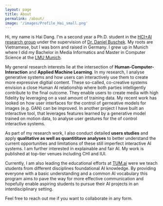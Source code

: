 ```yaml
---
layout: page
title: About
permalink: /about/
image: '/images/Profile_Hai_small.png'
---
```


Hi, my name is Hai Dang. I'm a second year a Ph.D. student in the <a href="https://www.hciai.uni-bayreuth.de/en/index.html">HCI+AI research group</a> under the supervision of <a href="www.daniel-buschek.de">Dr. Daniel Buschek</a>. My roots are Vietnamese, but I was born and raised in Germany. I grew up in Munich where I did my Bachelor in Media Informatics and Master in Computer Science at the <a href="www.uni-muenchen.de">LMU Munich</a>.

My general research interests lie at the intersection of **Human-Computer-Interaction** and **Applied Machine Learning**. In my research, I analyse generative systems and how users can interactively use them to create more expressive digitial content. These so-called, co-creative systems envision a close Human AI relationship where both parties intelligently contribute to the final outcome. They enable users to create media with high fidelity by leveraging on a vast amount of training data. My recent work has looked on how user interfaces for the control of gerneative models for images (e.g. GAN) can be improved. In another project I have built an interactive tool, that leverages features learned by a generative model trained on motion data, to analyse user gestures for the of control interactive systems.

As part of my research work, I also conduct detailed **users studies** and apply **qualitative as well as quantititave analyses** to better understand the current opportunities and limitations of these still imperfect interactive AI systems. I am further interested in explainable and fair AI. My work is published at top-tier venues including CHI and IUI.

Currently, I am also leading the educational efforts at <a href="https://tum-ai.com">TUM.ai</a> were we teach students from different disciplines foundational AI knowledge. By providing everyone with a basic understanding and a common AI vocabulary this program aims to pave the way for more effective communication and hopefully enable aspiring students to pursue their AI projects in an interdisciplinary setting.

Feel free to reach out me if you want to collaborate in any form.